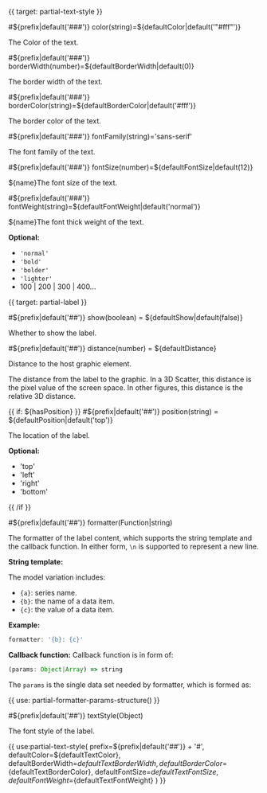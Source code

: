 
{{ target: partial-text-style }}

#${prefix|default('###')} color(string)=${defaultColor|default('"#fff"')}

The Color of the text.

#${prefix|default('###')} borderWidth(number)=${defaultBorderWidth|default(0)}

The border width of the text.

#${prefix|default('###')} borderColor(string)=${defaultBorderColor|default('#fff')}

The border color of the text.

#${prefix|default('###')} fontFamily(string)='sans-serif'

The font family of the text.

#${prefix|default('###')} fontSize(number)=${defaultFontSize|default(12)}

${name}The font size of the text.

#${prefix|default('###')} fontWeight(string)=${defaultFontWeight|default('normal')}

${name}The font thick weight of the text.

**Optional:**
+ `'normal'`
+ `'bold'`
+ `'bolder'`
+ `'lighter'`
+ 100 | 200 | 300 | 400...


{{ target: partial-label }}

#${prefix|default('##')} show(boolean) = ${defaultShow|default(false)}

Whether to show the label.

#${prefix|default('##')} distance(number) = ${defaultDistance}

Distance to the host graphic element.

The distance from the label to the graphic. In a 3D Scatter, this distance is the pixel value of the screen space. In other figures, this distance is the relative 3D distance.

{{ if: ${hasPosition} }}
#${prefix|default('##')} position(string) = ${defaultPosition|default('top')}

The location of the label.

**Optional:**

+ 'top'
+ 'left'
+ 'right'
+ 'bottom'

{{ /if }}

#${prefix|default('##')} formatter(Function|string)

The formatter of the label content, which supports the string template and the callback function. In either form, `\n` is supported to represent a new line.

**String template:**

The model variation includes:
+ `{a}`: series name.
+ `{b}`: the name of a data item.
+ `{c}`: the value of a data item.

**Example:**
```ts
formatter: '{b}: {c}'
```

**Callback function:**
 Callback function is in form of:
```ts
(params: Object|Array) => string
```
The `params` is the single data set needed by formatter, which is formed as:

{{ use: partial-formatter-params-structure() }}


#${prefix|default('##')} textStyle(Object)

The font style of the label.

{{ use:partial-text-style(
    prefix=${prefix|default('##')} + '#',
    defaultColor=${defaultTextColor},
    defaultBorderWidth=${defaultTextBorderWidth},
    defaultBorderColor=${defaultTextBorderColor},
    defaultFontSize=${defaultTextFontSize},
    defaultFontWeight=${defaultTextFontWeight}
) }}